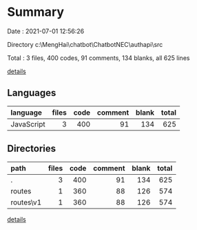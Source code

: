 # Summary

Date : 2021-07-01 12:56:26

Directory c:\MengHai\chatbot\ChatbotNEC\authapi\src

Total : 3 files,  400 codes, 91 comments, 134 blanks, all 625 lines

[details](details.md)

## Languages
| language | files | code | comment | blank | total |
| :--- | ---: | ---: | ---: | ---: | ---: |
| JavaScript | 3 | 400 | 91 | 134 | 625 |

## Directories
| path | files | code | comment | blank | total |
| :--- | ---: | ---: | ---: | ---: | ---: |
| . | 3 | 400 | 91 | 134 | 625 |
| routes | 1 | 360 | 88 | 126 | 574 |
| routes\v1 | 1 | 360 | 88 | 126 | 574 |

[details](details.md)